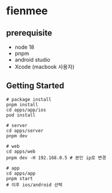 # fienmee

## prerequisite
* node 18
* pnpm
* android studio
* Xcode (macbook 사용자)

## Getting Started
```
# package install
pnpm install
cd apps/app/ios
pod install

# server
cd apps/server
pnpm dev

# web
cd apps/web
pnpm dev -H 192.168.0.5 # 본인 ip로 변경

# app
cd apps/app
pnpm start
# 이후 ios/android 선택
```
